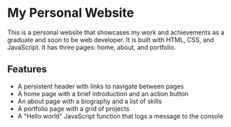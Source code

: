 # My Personal Website

This is a personal website that showcases my work and achievements as a graduate and soon to be web developer. It is built with HTML, CSS, and JavaScript. It has three pages: home, about, and portfolio.



## Features

- A persistent header with links to navigate between pages
- A home page with a brief introduction and an action button
- An about page with a biography and a list of skills
- A portfolio page with a grid of projects
- A "Hello world" JavaScript function that logs a message to the console
